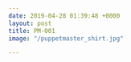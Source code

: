 ```yaml
---
date: 2019-04-28 01:39:48 +0000
layout: post
title: PM-001
image: "/puppetmaster_shirt.jpg"

---
```

